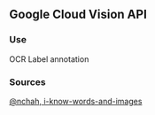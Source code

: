 ## Google Cloud Vision API

### Use
OCR
Label annotation

### Sources
[@nchah, i-know-words-and-images](https://github.com/nchah/i-know-words-and-images)

